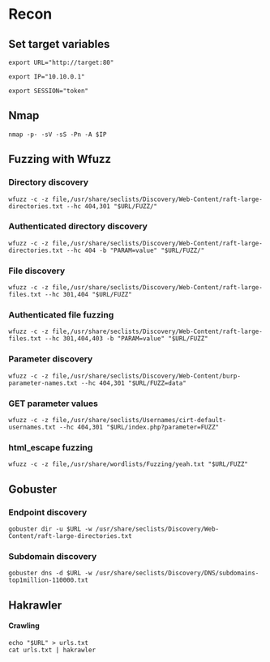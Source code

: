 # Recon

## Set target variables
```shell
export URL="http://target:80"
```

```shell
export IP="10.10.0.1"
```

```shell
export SESSION="token"
```

## Nmap
```shell
nmap -p- -sV -sS -Pn -A $IP
```

## Fuzzing with Wfuzz

### Directory discovery
```shell
wfuzz -c -z file,/usr/share/seclists/Discovery/Web-Content/raft-large-directories.txt --hc 404,301 "$URL/FUZZ/"
```

### Authenticated directory discovery
```shell
wfuzz -c -z file,/usr/share/seclists/Discovery/Web-Content/raft-large-directories.txt --hc 404 -b "PARAM=value" "$URL/FUZZ/"
```

### File discovery
```shell
wfuzz -c -z file,/usr/share/seclists/Discovery/Web-Content/raft-large-files.txt --hc 301,404 "$URL/FUZZ"
```

### Authenticated file fuzzing
```shell
wfuzz -c -z file,/usr/share/seclists/Discovery/Web-Content/raft-large-files.txt --hc 301,404,403 -b "PARAM=value" "$URL/FUZZ"
```

### Parameter discovery
```shell
wfuzz -c -z file,/usr/share/seclists/Discovery/Web-Content/burp-parameter-names.txt --hc 404,301 "$URL/FUZZ=data"
```

### GET parameter values
```shell
wfuzz -c -z file,/usr/share/seclists/Usernames/cirt-default-usernames.txt --hc 404,301 "$URL/index.php?parameter=FUZZ"
```

### html_escape fuzzing
```shell
wfuzz -c -z file,/usr/share/wordlists/Fuzzing/yeah.txt "$URL/FUZZ"
```

## Gobuster

### Endpoint discovery
```shell
gobuster dir -u $URL -w /usr/share/seclists/Discovery/Web-Content/raft-large-directories.txt
```

### Subdomain discovery
```shell
gobuster dns -d $URL -w /usr/share/seclists/Discovery/DNS/subdomains-top1million-110000.txt
```

## Hakrawler
#### Crawling 
```shell
echo "$URL" > urls.txt
cat urls.txt | hakrawler
```
